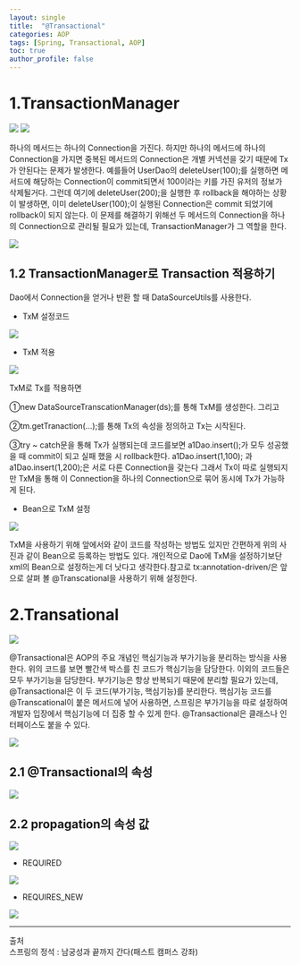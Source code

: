 ```yaml
---
layout: single
title:  "@Transactional"
categories: AOP
tags: [Spring, Transactional, AOP]
toc: true
author_profile: false
---
```



# 1.TransactionManager
<img src= "https://dsm04pap002files.storage.live.com/y4m28EwmPmtZmwKnnoW1aIQDJUKQ8Iz4EjaC6hdBhWyHnW5h66UNNsjLUGurMy5io7A-RXT_c8QtH4SR8S3t7J3ZKeJBUd2VKmvRQmPgID0xbLEBap7OHudZNDADVCl7bGm6OVkhAdA12lD2cUZ9WfyOGiOYdk7D7ykmTRZtaksBnxTSEKqcD-kav-By6ruasGc?width=617&height=412&cropmode=none">

<img src= "https://dsm04pap002files.storage.live.com/y4muh_mrO-VaFVhH_5N6_i6LjDQZLgUZ2ORixcgHVyf_YHsoIUruRvWBOSfM_-t5j0eatXR36F07PourL8b3z3p1D4YunKBHk4tGTECKefC2vHkJ8TI57WqzAI2kABznjgeUuQO67QHagJIgOp_GMj0EDwQHb2e70rTPj0pmcS5m1gLVmI6hfvETseJbyGrT31X?width=836&height=396&cropmode=none">

하나의 메서드는 하나의 Connection을 가진다. 하지만 하나의 메서드에 하나의 Connection을 가지면 중복된 메서드의 Connection은 개별 커넥션을 갖기 때문에 Tx가 안된다는 문제가 발생한다. 예를들어 UserDao의 deleteUser(100);를 실행하면 메서드에 해당하는 Connection이 commit되면서 100이라는 키를 가진 유저의 정보가 삭제될거다. 그런데 여기에 deleteUser(200);을 실행한 후 rollback을 해야하는 상황이 발생하면, 이미 deleteUser(100);이 실행된 Connection은 commit 되었기에 rollback이 되지 않는다. 이 문제를 해결하기 위해선 두 메서드의 Connection을 하나의 Connection으로 관리될 필요가 있는데, TransactionManager가 그 역할을 한다. 

<img src= "https://dsm04pap002files.storage.live.com/y4mi4wiRE9BH0LwPe7JhsFYq_JgsgFmB3pnKX8nxQ5t4FYBYgGQvfeCTy7Qh94T4wJ0YpqTTZHJfl2zrw3OBgOxcgNKaXEgeu89SbRuJxdQizGsZVJ0y1fPkI9qJ1qqqmSEzt6HgV7Qw3YVPlyhBDQv-LabZuLW4h9vl0Cs4BTWaF_oPk5srYn4bcNFVmxLUGj8?width=1091&height=362&cropmode=none">

## 1.2 TransactionManager로 Transaction 적용하기
Dao에서 Connection을 얻거나 반환 할 때 DataSourceUtils를 사용한다.

- TxM 설정코드


<img src= "https://dsm04pap002files.storage.live.com/y4meixuheF46pavA4Uq1adHjeIOSurNCQ5WJ8ioWheO7CF8O7Y13QIdKa5mFDure3ROwlpvjxQ6AU-XtxiqiocbrZzR-RMWs6gx_zn0C-HQSQxSSrFjzf7STKJ-XJO22SLlNxg6hmzOAxdftsVVC6smHASpOSNAWhQj_vRgDISdzX-hGsmUwD-_UB4uAL7oy9fY?width=746&height=468&cropmode=none">

- TxM 적용


<img src= "https://dsm04pap002files.storage.live.com/y4mGkKoAU3OqQifEjgjefk8hkxXkuLwAjIK5VAjym2q4vbeBfvuXy6DZvFOxb8aapyEl2LdYDGDC4whxqHzk5xGwJSLJDcXF36_579JEiMZXEB-bEAA1SC5-UiqVxVWR5Mk28OON22JN2D4hrT1tBxJXXRuaTcP4Py-KZPAXzaQxtOgb9JQFn8m9grqieXb0R3Y?width=1081&height=474&cropmode=none">

TxM로 Tx를 적용하면

①new DataSourceTranscationManager(ds);를 통해 TxM를 생성한다. 그리고

②tm.getTranaction(...);를 통해 Tx의 속성을 정의하고 Tx는 시작된다.

③try ~ catch문을 통해 Tx가 실행되는데 코드를보면 a1Dao.insert();가 모두 성공했을 때 commit이 되고 실패 했을 시 rollback한다. a1Dao.insert(1,100); 과 a1Dao.insert(1,200);은 서로 다른 Connection을 갖는다 그래서 Tx이 따로 실행되지만 TxM을 통해 이 Connection을 하나의 Connection으로 묶어 동시에 Tx가 가능하게 된다.

- Bean으로 TxM 설정


<img src= "https://dsm04pap002files.storage.live.com/y4mQNFLBopmWzQ62xHv7tj5SxNmcbnWt-6PW79R-QR2sVGOD9sFZWNChl_OLoea4VHe1ge-ZiwzulJpsK4PzvSMm3CDegUth5beCpZ2ov9FlGw2v528wd7u51y9cpNNqEUEcZYAgKsH-ZiWwVAGbpLy-_yqmdQzdBxi-ptk_Jc933j_8FhFpqJ3FN9fyk34H1L6?width=1114&height=122&cropmode=none">

TxM을 사용하기 위해 앞에서와 같이 코드를 작성하는 방법도 있지만 간편하게 위의 사진과 같이 Bean으로 등록하는 방법도 있다. 개인적으로 Dao에 TxM을 설정하기보단 xml의 Bean으로 설정하는게 더 낫다고 생각한다.참고로 tx:annotation-driven/은 앞으로 살펴 볼 @Transcational을 사용하기 위해 설정한다.

# 2.Transational
<img src= "https://dsm04pap002files.storage.live.com/y4moMFhshJVeeqHkFAQnXx3SfT8lb6mfBY0-YPIpbAIEQOR-TgaLFYDhX-WTNgUb-eZmt79O5dI8G_QWkq_w1Ta72qtNt2sh4N-b6Ykb9v60cnNesAgTTn1yMTX4o7EPtRrCsi9tMnE6KF-PzIWPvvlMRUkqVUb4rOuAfZrw-PrEvurJLcnNCeXsqRb4k2YP5ay?width=1115&height=441&cropmode=none">

 @Transactional은 AOP의 주요 개념인 핵심기능과 부가기능을 분리하는 방식을 사용한다. 위의 코드를 보면 빨간색 박스를 친 코드가 핵심기능을 담당한다. 이외의 코드들은 모두 부가기능을 담당한다. 부가기능은 항상 반복되기 때문에 분리할 필요가 있는데, @Transactional은 이 두 코드(부가기능, 핵심기능)를 분리한다. 핵심기능 코드를 @Transcational이 붙은 메서드에 넣어 사용하면, 스프링은 부가기능을 따로 설정하여 개발자 입장에서 핵심기능에 더 집중 할 수 있게 한다. @Transactional은 클래스나 인터페이스도 붙을 수 있다.

<img src= "https://dsm04pap002files.storage.live.com/y4min33j6BrxEf2hMnc9CSp2_KMmaDI46LWpL6nkM8cNU9Y553xMXaOHlOYGjggjZE92JpXSYvgkjJFfw3du27lYe5MgAojEkRpleMmT0E5eCOFCyRQHRHjJlYrirkgtd7ssIfQM6MqnJZAQ3tg60F-QjutpfCUekLy3LRw5bOOqwNDoXPOLLuPIpVeb97SbPC_?width=1217&height=350&cropmode=none">

## 2.1 @Transactional의 속성
<img src= "https://dsm04pap002files.storage.live.com/y4m2VvEcKeGghVprclbwEnRMsdYl_40sLoVlWl_q3iDobgT9bRrULWbMAIh3YjxoiiL1DpVLgKmkpXdHi_ZKMJbwrYV-qxpaJwh9oEsW3ReD1mV3-2zwQOfLDBONavedSPF-RHk0yIDO9c876QGzTnBLMrnKniVwLyRTJPVBv5MZvzjRG52VR7dkvvguLgILxgA?width=1080&height=397&cropmode=none">

## 2.2 propagation의 속성 값
<img src= "https://dsm04pap002files.storage.live.com/y4md0bMclmTWT6RpHoYYfXFw41NM3DigHHDixMk3RGJpVcXX0CKBaniX3dOcqjDGc-wh4XTbV8GF7_OcO_hwdmH0EPY8vS_L2Tqh-rcLD3FgKDL-hMOpaPfHN618OMYMf-X9eXhzJDU1p309uUPf2_QNgkYSq6gHx-NThshkmTKvVGGjzWSx9lcBMn98P2Ubshz?width=1069&height=385&cropmode=none">

- REQUIRED


<img src= "https://dsm04pap002files.storage.live.com/y4mkdKozB1DDnn02wDE7Qhal2VIFt13ixx_JN2clR58MYNx2blD7xTP_0o1y9r8vBXH2zofwLwxQE8e-uVuaO0GGhIRHFybqbzu1WGZSfQzxBbYt9aEEEASYLIX0IoxC8WiPFa2fs6nX3AWZ_BlW2aGYD_XMlPQ1RPXAJokMJcPtcOhZoiiOsvYcfOrUu0Ufde4?width=1036&height=609&cropmode=none">

- REQUIRES_NEW


<img src= "https://dsm04pap002files.storage.live.com/y4micTVJDnEQVrIqHzpDJLoj1AnzSXmEyYB-8IGMrceJTiOOve6R1IjKz6Q0PGUE7GMEKrJLYbMMngWQa9BV2sNVPTqrkt6VfztM18WFTELivktkqeU2ZJKKAkD4p2c-SxKYVitbMxBqUUW_vyR9jQkEUeMh5vocIXXf9_y6YNtokm4-bRbyN93u-6tqurIfXtL?width=980&height=611&cropmode=none">

---
출처   
스프링의 정석 : 남궁성과 끝까지 간다(패스트 캠퍼스 강좌)

